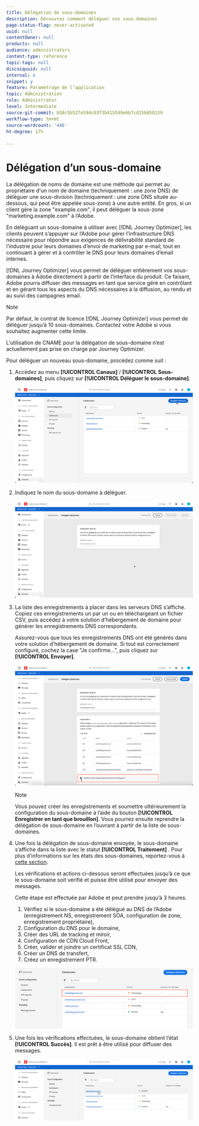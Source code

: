 ```yaml
---
title: Délégation de sous-domaines
description: Découvrez comment déléguer vos sous-domaines
page-status-flag: never-activated
uuid: null
contentOwner: null
products: null
audience: administrators
content-type: reference
topic-tags: null
discoiquuid: null
internal: n
snippet: y
feature: Paramétrage de l’application
topic: Administration
role: Administrator
level: Intermediate
source-git-commit: b58c5b527e594c03f3b415549e6b7cd15b050139
workflow-type: tm+mt
source-wordcount: '446'
ht-degree: 17%

---
```



# Délégation d’un sous-domaine

La délégation de noms de domaine est une méthode qui permet au propriétaire d&#39;un nom de domaine (techniquement : une zone DNS) de déléguer une sous-division (techniquement : une zone DNS située au-dessous, qui peut être appelée sous-zone) à une autre entité. En gros, si un client gère la zone &quot;example.com&quot;, il peut déléguer la sous-zone &quot;marketing.example.com&quot; à l’Adobe.

En déléguant un sous-domaine à utiliser avec [!DNL Journey Optimizer], les clients peuvent s’appuyer sur l’Adobe pour gérer l’infrastructure DNS nécessaire pour répondre aux exigences de délivrabilité standard de l’industrie pour leurs domaines d’envoi de marketing par e-mail, tout en continuant à gérer et à contrôler le DNS pour leurs domaines d’email internes.

[!DNL Journey Optimizer] vous permet de déléguer entièrement vos sous-domaines à Adobe directement à partir de l’interface du produit. Ce faisant, Adobe pourra diffuser des messages en tant que service géré en contrôlant et en gérant tous les aspects du DNS nécessaires à la diffusion, au rendu et au suivi des campagnes email.

>[!NOTE]
>
>Par défaut, le contrat de licence [!DNL Journey Optimizer] vous permet de déléguer jusqu’à 10 sous-domaines. Contactez votre Adobe si vous souhaitez augmenter cette limite.
>
>L’utilisation de CNAME pour la délégation de sous-domaine n’est actuellement pas prise en charge par Journey Optimizer.

Pour déléguer un nouveau sous-domaine, procédez comme suit :

1. Accédez au menu **[!UICONTROL Canaux]** / **[!UICONTROL Sous-domaines]**, puis cliquez sur **[!UICONTROL Déléguer le sous-domaine]**.

   ![](../assets/subdomain-delegate.png)

1. Indiquez le nom du sous-domaine à déléguer.

   ![](../assets/subdomain-name.png)

1. La liste des enregistrements à placer dans les serveurs DNS s’affiche. Copiez ces enregistrements un par un ou en téléchargeant un fichier CSV, puis accédez à votre solution d’hébergement de domaine pour générer les enregistrements DNS correspondants.

   Assurez-vous que tous les enregistrements DNS ont été générés dans votre solution d’hébergement de domaine. Si tout est correctement configuré, cochez la case &quot;Je confirme...&quot;, puis cliquez sur **[!UICONTROL Envoyer]**.

   ![](../assets/subdomain-submit.png)

   >[!NOTE]
   >
   >Vous pouvez créer les enregistrements et soumettre ultérieurement la configuration du sous-domaine à l’aide du bouton **[!UICONTROL Enregistrer en tant que brouillon]**. Vous pourrez ensuite reprendre la délégation de sous-domaine en l’ouvrant à partir de la liste de sous-domaines.

1. Une fois la délégation de sous-domaine envoyée, le sous-domaine s’affiche dans la liste avec le statut **[!UICONTROL Traitement]** . Pour plus d’informations sur les états des sous-domaines, reportez-vous à [cette section](access-subdomains.md).

   Les vérifications et actions ci-dessous seront effectuées jusqu’à ce que le sous-domaine soit vérifié et puisse être utilisé pour envoyer des messages.

   Cette étape est effectuée par Adobe et peut prendre jusqu’à 3 heures.

   1. Vérifiez si le sous-domaine a été délégué au DNS de l’Adobe (enregistrement NS, enregistrement SOA, configuration de zone, enregistrement propriétaire),
   1. Configuration du DNS pour le domaine,
   1. Créer des URL de tracking et miroir,
   1. Configuration de CDN Cloud Front,
   1. Créer, valider et joindre un certificat SSL CDN,
   1. Créer un DNS de transfert,
   1. Créez un enregistrement PTR.

   ![](../assets/subdomain-processing.png)

1. Une fois les vérifications effectuées, le sous-domaine obtient l’état **[!UICONTROL Succès]**. Il est prêt à être utilisé pour diffuser des messages.

   <!-- later on, users will be notified in Pulse -->

   ![](../assets/subdomain-notification.png)


